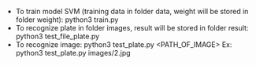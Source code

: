 - To train model SVM (training data in folder data, weight will be stored in folder weight):
python3 train.py
- To recognize plate in folder images, result will be stored in folder result:
python3 test_file_plate.py
- To recognize image:
python3 test_plate.py <PATH_OF_IMAGE>
Ex: python3 test_plate.py images/2.jpg

